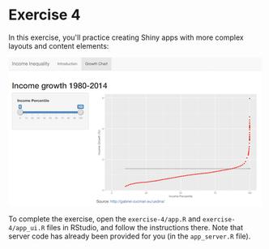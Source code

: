 # Exercise 4
In this exercise, you'll practice creating Shiny apps with more complex layouts and content elements:

![Example income growth chart](img/example.png)

To complete the exercise, open the `exercise-4/app.R` and `exercise-4/app_ui.R` files in RStudio, and follow the instructions there. Note that server code has already been provided for you (in the `app_server.R` file).

